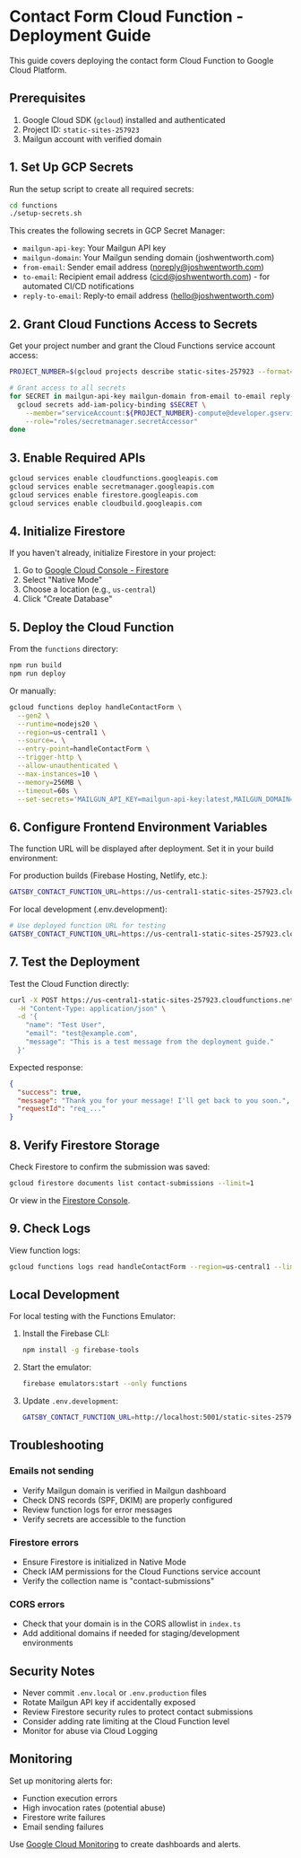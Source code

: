 # Contact Form Cloud Function - Deployment Guide

This guide covers deploying the contact form Cloud Function to Google Cloud Platform.

## Prerequisites

1. Google Cloud SDK (`gcloud`) installed and authenticated
2. Project ID: `static-sites-257923`
3. Mailgun account with verified domain

## 1. Set Up GCP Secrets

Run the setup script to create all required secrets:

```bash
cd functions
./setup-secrets.sh
```

This creates the following secrets in GCP Secret Manager:
- `mailgun-api-key`: Your Mailgun API key
- `mailgun-domain`: Your Mailgun sending domain (joshwentworth.com)
- `from-email`: Sender email address (noreply@joshwentworth.com)
- `to-email`: Recipient email address (cicd@joshwentworth.com) - for automated CI/CD notifications
- `reply-to-email`: Reply-to email address (hello@joshwentworth.com)

## 2. Grant Cloud Functions Access to Secrets

Get your project number and grant the Cloud Functions service account access:

```bash
PROJECT_NUMBER=$(gcloud projects describe static-sites-257923 --format='value(projectNumber)')

# Grant access to all secrets
for SECRET in mailgun-api-key mailgun-domain from-email to-email reply-to-email; do
  gcloud secrets add-iam-policy-binding $SECRET \
    --member="serviceAccount:${PROJECT_NUMBER}-compute@developer.gserviceaccount.com" \
    --role="roles/secretmanager.secretAccessor"
done
```

## 3. Enable Required APIs

```bash
gcloud services enable cloudfunctions.googleapis.com
gcloud services enable secretmanager.googleapis.com
gcloud services enable firestore.googleapis.com
gcloud services enable cloudbuild.googleapis.com
```

## 4. Initialize Firestore

If you haven't already, initialize Firestore in your project:

1. Go to [Google Cloud Console - Firestore](https://console.cloud.google.com/firestore)
2. Select "Native Mode"
3. Choose a location (e.g., `us-central`)
4. Click "Create Database"

## 5. Deploy the Cloud Function

From the `functions` directory:

```bash
npm run build
npm run deploy
```

Or manually:

```bash
gcloud functions deploy handleContactForm \
  --gen2 \
  --runtime=nodejs20 \
  --region=us-central1 \
  --source=. \
  --entry-point=handleContactForm \
  --trigger-http \
  --allow-unauthenticated \
  --max-instances=10 \
  --memory=256MB \
  --timeout=60s \
  --set-secrets='MAILGUN_API_KEY=mailgun-api-key:latest,MAILGUN_DOMAIN=mailgun-domain:latest,FROM_EMAIL=from-email:latest,TO_EMAIL=to-email:latest,REPLY_TO_EMAIL=reply-to-email:latest'
```

## 6. Configure Frontend Environment Variables

The function URL will be displayed after deployment. Set it in your build environment:

For production builds (Firebase Hosting, Netlify, etc.):
```bash
GATSBY_CONTACT_FUNCTION_URL=https://us-central1-static-sites-257923.cloudfunctions.net/handleContactForm
```

For local development (.env.development):
```bash
# Use deployed function URL for testing
GATSBY_CONTACT_FUNCTION_URL=https://us-central1-static-sites-257923.cloudfunctions.net/handleContactForm
```

## 7. Test the Deployment

Test the Cloud Function directly:

```bash
curl -X POST https://us-central1-static-sites-257923.cloudfunctions.net/handleContactForm \
  -H "Content-Type: application/json" \
  -d '{
    "name": "Test User",
    "email": "test@example.com",
    "message": "This is a test message from the deployment guide."
  }'
```

Expected response:
```json
{
  "success": true,
  "message": "Thank you for your message! I'll get back to you soon.",
  "requestId": "req_..."
}
```

## 8. Verify Firestore Storage

Check Firestore to confirm the submission was saved:

```bash
gcloud firestore documents list contact-submissions --limit=1
```

Or view in the [Firestore Console](https://console.cloud.google.com/firestore/data).

## 9. Check Logs

View function logs:

```bash
gcloud functions logs read handleContactForm --region=us-central1 --limit=50
```

## Local Development

For local testing with the Functions Emulator:

1. Install the Firebase CLI:
   ```bash
   npm install -g firebase-tools
   ```

2. Start the emulator:
   ```bash
   firebase emulators:start --only functions
   ```

3. Update `.env.development`:
   ```bash
   GATSBY_CONTACT_FUNCTION_URL=http://localhost:5001/static-sites-257923/us-central1/handleContactForm
   ```

## Troubleshooting

### Emails not sending
- Verify Mailgun domain is verified in Mailgun dashboard
- Check DNS records (SPF, DKIM) are properly configured
- Review function logs for error messages
- Verify secrets are accessible to the function

### Firestore errors
- Ensure Firestore is initialized in Native Mode
- Check IAM permissions for the Cloud Functions service account
- Verify the collection name is "contact-submissions"

### CORS errors
- Check that your domain is in the CORS allowlist in `index.ts`
- Add additional domains if needed for staging/development environments

## Security Notes

- Never commit `.env.local` or `.env.production` files
- Rotate Mailgun API key if accidentally exposed
- Review Firestore security rules to protect contact submissions
- Consider adding rate limiting at the Cloud Function level
- Monitor for abuse via Cloud Logging

## Monitoring

Set up monitoring alerts for:
- Function execution errors
- High invocation rates (potential abuse)
- Firestore write failures
- Email sending failures

Use [Google Cloud Monitoring](https://console.cloud.google.com/monitoring) to create dashboards and alerts.

